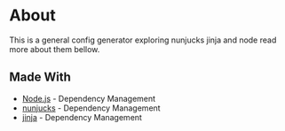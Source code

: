 # About

This is a general config generator exploring nunjucks jinja and node read more about them bellow.

## Made With

* [Node.js](https://nodejs.org/en/docs/) - Dependency Management
* [nunjucks](https://mozilla.github.io/nunjucks/) - Dependency Management
* [jinja](https://jinja.palletsprojects.com/en/2.10.x/) - Dependency Management
